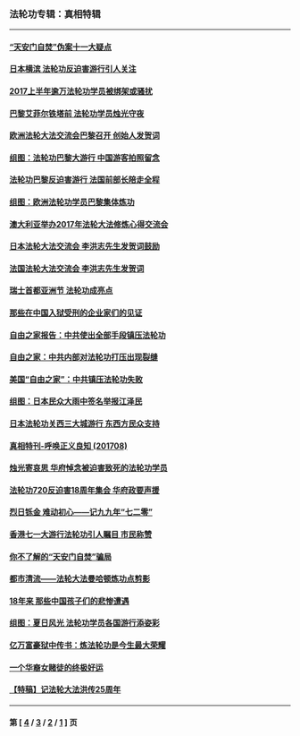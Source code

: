 ### 法轮功专辑：真相特辑
---
#### [“天安门自焚”伪案十一大疑点](../../pages/nf4389/n9341848.md) 
#### [日本横滨 法轮功反迫害游行引人关注](../../pages/nf4389/n9737287.md) 
#### [2017上半年逾万法轮功学员被绑架或骚扰](../../pages/nf4389/n9732626.md) 
#### [巴黎艾菲尔铁塔前 法轮功学员烛光守夜](../../pages/nf4389/n9691248.md) 
#### [欧洲法轮大法交流会巴黎召开 创始人发贺词](../../pages/nf4389/n9690433.md) 
#### [组图：法轮功巴黎大游行 中国游客拍照留念](../../pages/nf4389/n9689271.md) 
#### [法轮功巴黎反迫害游行 法国前部长陪走全程](../../pages/nf4389/n9687885.md) 
#### [组图：欧洲法轮功学员巴黎集体炼功](../../pages/nf4389/n9685227.md) 
#### [澳大利亚举办2017年法轮大法修炼心得交流会](../../pages/nf4389/n9616982.md) 
#### [日本法轮大法交流会 李洪志先生发贺词鼓励](../../pages/nf4389/n9593691.md) 
#### [法国法轮大法交流会 李洪志先生发贺词](../../pages/nf4389/n9574749.md) 
#### [瑞士首都亚洲节 法轮功成亮点](../../pages/nf4389/n9575271.md) 
#### [那些在中国入狱受刑的企业家们的见证](../../pages/nf4389/n9566741.md) 
#### [自由之家报告：中共使出全部手段镇压法轮功](../../pages/nf4389/n9563259.md) 
#### [自由之家：中共内部对法轮功打压出现裂缝](../../pages/nf4389/n9560220.md) 
#### [美国“自由之家”：中共镇压法轮功失败](../../pages/nf4389/n9555689.md) 
#### [组图：日本民众大雨中签名举报江泽民](../../pages/nf4389/n9547575.md) 
#### [日本法轮功关西三大城游行 东西方民众支持](../../pages/nf4389/n9534503.md) 
#### [真相特刊-呼唤正义良知 (201708)](../../pages/nf4389/n9489059.md) 
#### [烛光寄哀思 华府悼念被迫害致死的法轮功学员](../../pages/nf4389/n9447559.md) 
#### [法轮功720反迫害18周年集会 华府政要声援](../../pages/nf4389/n9445981.md) 
#### [烈日铄金 难动初心——记九九年“七二零”](../../pages/nf4389/n9429084.md) 
#### [香港七一大游行法轮功引人瞩目 市民称赞](../../pages/nf4389/n9344529.md) 
#### [你不了解的“天安门自焚”骗局](../../pages/nf4389/n9341394.md) 
#### [都市清流——法轮大法曼哈顿炼功点剪影](../../pages/nf4389/n9284012.md) 
#### [18年来 那些中国孩子们的悲惨遭遇](../../pages/nf4389/n9266270.md) 
#### [组图：夏日风光 法轮功学员各国游行添姿彩](../../pages/nf4389/n9260111.md) 
#### [亿万富豪狱中传书：炼法轮功是今生最大荣耀](../../pages/nf4389/n9246966.md) 
#### [一个华裔女赌徒的终极好运](../../pages/nf4389/n9147756.md) 
#### [【特稿】记法轮大法洪传25周年](../../pages/nf4389/n9116480.md) 

---
#### 第 [ [4](./4.md) / [3](./3.md) / [2](./2.md) / [1](./1.md) ] 页
